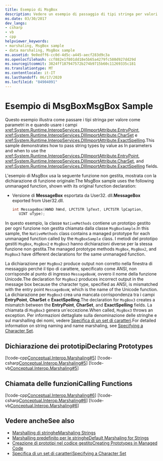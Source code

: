 ```yaml
---
title: Esempio di MsgBox
description: Vedere un esempio di passaggio di tipi stringa per valori come nei parametri usando MsgBox. Mostra quando usare i campi EntryPoint, CharSet e ExactSpelling in .NET.
ms.date: 03/30/2017
dev_langs:
- csharp
- vb
- cpp
helpviewer_keywords:
- marshaling, MsgBox sample
- data marshaling, MsgBox sample
ms.assetid: 9e0edff6-cc0d-4d5c-a445-aecf283d9c3a
ms.openlocfilehash: ccf882e1f801dd18e5b65a4279fc580d927dd29d
ms.sourcegitcommit: 3824ff187947572b274b9715b60c11269335c181
ms.translationtype: MT
ms.contentlocale: it-IT
ms.lasthandoff: 06/17/2020
ms.locfileid: "84904091"
---
```

# <a name="msgbox-sample"></a><span data-ttu-id="16f1c-104">Esempio di MsgBox</span><span class="sxs-lookup"><span data-stu-id="16f1c-104">MsgBox Sample</span></span>
<span data-ttu-id="16f1c-105">Questo esempio illustra come passare i tipi stringa per valore come parametri in e quando usare i campi <xref:System.Runtime.InteropServices.DllImportAttribute.EntryPoint>, <xref:System.Runtime.InteropServices.DllImportAttribute.CharSet> e <xref:System.Runtime.InteropServices.DllImportAttribute.ExactSpelling>.</span><span class="sxs-lookup"><span data-stu-id="16f1c-105">This sample demonstrates how to pass string types by value as In parameters and when to use the <xref:System.Runtime.InteropServices.DllImportAttribute.EntryPoint>, <xref:System.Runtime.InteropServices.DllImportAttribute.CharSet>, and <xref:System.Runtime.InteropServices.DllImportAttribute.ExactSpelling> fields.</span></span>  
  
 <span data-ttu-id="16f1c-106">L'esempio di MsgBox usa la seguente funzione non gestita, mostrata con la dichiarazione di funzione originale:</span><span class="sxs-lookup"><span data-stu-id="16f1c-106">The MsgBox sample uses the following unmanaged function, shown with its original function declaration:</span></span>  
  
- <span data-ttu-id="16f1c-107">Versione di **MessageBox** esportata da User32. dll.</span><span class="sxs-lookup"><span data-stu-id="16f1c-107">**MessageBox** exported from User32.dll.</span></span>  
  
    ```cpp
    int MessageBox(HWND hWnd, LPCTSTR lpText, LPCTSTR lpCaption,
       UINT uType);  
    ```  
  
 <span data-ttu-id="16f1c-108">In questo esempio, la classe `NativeMethods` contiene un prototipo gestito per ogni funzione non gestita chiamata dalla classe `MsgBoxSample`.</span><span class="sxs-lookup"><span data-stu-id="16f1c-108">In this sample, the `NativeMethods` class contains a managed prototype for each unmanaged function called by the `MsgBoxSample` class.</span></span> <span data-ttu-id="16f1c-109">I metodi del prototipo gestiti `MsgBox`, `MsgBox2` e `MsgBox3` hanno dichiarazioni diverse per la stessa funzione non gestita.</span><span class="sxs-lookup"><span data-stu-id="16f1c-109">The managed prototype methods `MsgBox`, `MsgBox2`, and `MsgBox3` have different declarations for the same unmanaged function.</span></span>  
  
 <span data-ttu-id="16f1c-110">La dichiarazione per `MsgBox2` produce output non corretto nella finestra di messaggio perché il tipo di carattere, specificato come ANSI, non corrisponde al punto di ingresso `MessageBoxW`, ovvero il nome della funzione Unicode.</span><span class="sxs-lookup"><span data-stu-id="16f1c-110">The declaration for `MsgBox2` produces incorrect output in the message box because the character type, specified as ANSI, is mismatched with the entry point `MessageBoxW`, which is the name of the Unicode function.</span></span> <span data-ttu-id="16f1c-111">La dichiarazione per `MsgBox3` crea una mancata corrispondenza tra i campi **EntryPoint**, **CharSet** e **ExactSpelling**.</span><span class="sxs-lookup"><span data-stu-id="16f1c-111">The declaration for `MsgBox3` creates a mismatch between the **EntryPoint**, **CharSet**, and **ExactSpelling** fields.</span></span> <span data-ttu-id="16f1c-112">La chiamata di `MsgBox3` genera un'eccezione.</span><span class="sxs-lookup"><span data-stu-id="16f1c-112">When called, `MsgBox3` throws an exception.</span></span> <span data-ttu-id="16f1c-113">Per informazioni dettagliate sulla denominazione delle stringhe e sul marshalling dei nomi, vedere [Specifica di un set di caratteri](specifying-a-character-set.md).</span><span class="sxs-lookup"><span data-stu-id="16f1c-113">For detailed information on string naming and name marshaling, see [Specifying a Character Set](specifying-a-character-set.md).</span></span>  
  
## <a name="declaring-prototypes"></a><span data-ttu-id="16f1c-114">Dichiarazione dei prototipi</span><span class="sxs-lookup"><span data-stu-id="16f1c-114">Declaring Prototypes</span></span>  
 [!code-cpp[Conceptual.Interop.Marshaling#5](../../../samples/snippets/cpp/VS_Snippets_CLR/conceptual.interop.marshaling/cpp/msgbox.cpp#5)]
 [!code-csharp[Conceptual.Interop.Marshaling#5](../../../samples/snippets/csharp/VS_Snippets_CLR/conceptual.interop.marshaling/cs/msgbox.cs#5)]
 [!code-vb[Conceptual.Interop.Marshaling#5](../../../samples/snippets/visualbasic/VS_Snippets_CLR/conceptual.interop.marshaling/vb/msgbox.vb#5)]  
  
## <a name="calling-functions"></a><span data-ttu-id="16f1c-115">Chiamata delle funzioni</span><span class="sxs-lookup"><span data-stu-id="16f1c-115">Calling Functions</span></span>  
 [!code-cpp[Conceptual.Interop.Marshaling#6](../../../samples/snippets/cpp/VS_Snippets_CLR/conceptual.interop.marshaling/cpp/msgbox.cpp#6)]
 [!code-csharp[Conceptual.Interop.Marshaling#6](../../../samples/snippets/csharp/VS_Snippets_CLR/conceptual.interop.marshaling/cs/msgbox.cs#6)]
 [!code-vb[Conceptual.Interop.Marshaling#6](../../../samples/snippets/visualbasic/VS_Snippets_CLR/conceptual.interop.marshaling/vb/msgbox.vb#6)]  
  
## <a name="see-also"></a><span data-ttu-id="16f1c-116">Vedere anche</span><span class="sxs-lookup"><span data-stu-id="16f1c-116">See also</span></span>

- [<span data-ttu-id="16f1c-117">Marshalling di stringhe</span><span class="sxs-lookup"><span data-stu-id="16f1c-117">Marshaling Strings</span></span>](marshaling-strings.md)
- [<span data-ttu-id="16f1c-118">Marshalling predefinito per le stringhe</span><span class="sxs-lookup"><span data-stu-id="16f1c-118">Default Marshaling for Strings</span></span>](default-marshaling-for-strings.md)
- [<span data-ttu-id="16f1c-119">Creazione di prototipi nel codice gestito</span><span class="sxs-lookup"><span data-stu-id="16f1c-119">Creating Prototypes in Managed Code</span></span>](creating-prototypes-in-managed-code.md)
- [<span data-ttu-id="16f1c-120">Specifica di un set di caratteri</span><span class="sxs-lookup"><span data-stu-id="16f1c-120">Specifying a Character Set</span></span>](specifying-a-character-set.md)

